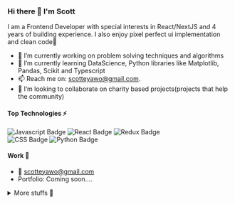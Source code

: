 ### Hi there 👋 I'm Scott

I am a Frontend Developer with special interests in React/NextJS and 4 years of building experience. I also enjoy pixel perfect ui implementation and clean code🙂

- 🔭 I’m currently working on problem solving techniques and algorithms
- 🌱 I’m currently learning DataScience, Python libraries like Matplotlib, Pandas, Scikit and Typescript
- 📫  Reach me on: scotteyawo@gmail.com.
- 👯 I’m looking to collaborate on charity based projects(projects that help the community)

#### Top Technologies ⚡️

![Javascript Badge](https://img.shields.io/badge/-Javascript-F0DB4F?style=for-the-badge&labelColor=black&logo=javascript&logoColor=F0DB4F)
 ![React Badge](https://img.shields.io/badge/-React-61DBFB?style=for-the-badge&labelColor=black&logo=react&logoColor=61DBFB)
 ![Redux Badge](https://img.shields.io/badge/-Redux-764ABC?style=for-the-badge&labelColor=black&logo=redux&logoColor=764ABC)   
 ![CSS Badge](https://img.shields.io/badge/-Css-1572B6?style=for-the-badge&labelColor=black&logo=css3&logoColor=#1572B6)
 ![Python Badge](https://img.shields.io/badge/-Python-3776AB?style=for-the-badge&labelColor=black&logo=python&logoColor=#3776AB)
 

#### Work 💼

- :email: scotteyawo@gmail.com
- Portfolio: Coming soon....

<details>
<summary>
  More stuffs 🌚
</summary>
 
#### Github Stats 😁
![Github stats](https://github-readme-stats.vercel.app/api?username=babsmutini&count_private=true&theme=dark&hide=contribs,issues)
  
#### Wakatime Stats 🚶🏾‍♂️ 
![Wakatime Stats](https://wakatime.com/badge/user/3b357963-a5f1-445c-9d09-2832af1f293d.svg)

</details>
<!--
**Babsmutini/Babsmutini** is a ✨ _special_ ✨ repository because its `README.md` (this file) appears on your GitHub profile.

Here are some ideas to get you started:

- 🔭 I’m currently working on ...
- 🌱 I’m currently learning ...
- 👯 I’m looking to collaborate on ...
- 🤔 I’m looking for help with ...
- 💬 Ask me about ...
- 📫 How to reach me: ...
- 😄 Pronouns: ...
- ⚡ Fun fact: ...
-->
